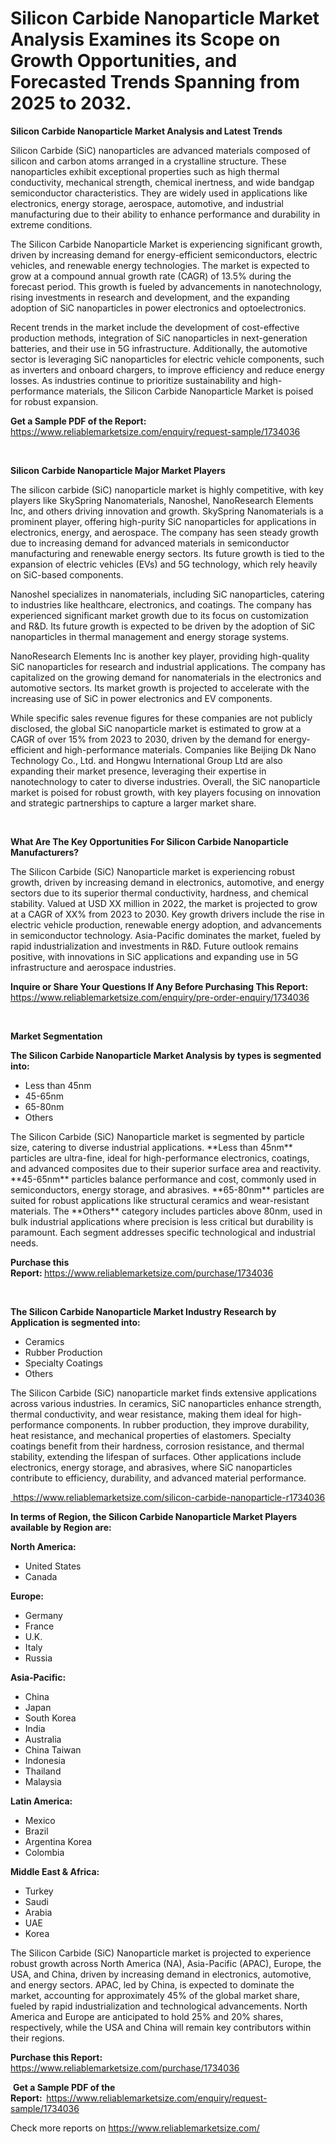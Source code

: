 <p><h1>Silicon Carbide Nanoparticle Market Analysis Examines its Scope on Growth Opportunities, and Forecasted Trends Spanning from 2025 to 2032.</h1></p><p><strong>Silicon Carbide Nanoparticle Market Analysis and Latest Trends</strong></p>
<p><p>Silicon Carbide (SiC) nanoparticles are advanced materials composed of silicon and carbon atoms arranged in a crystalline structure. These nanoparticles exhibit exceptional properties such as high thermal conductivity, mechanical strength, chemical inertness, and wide bandgap semiconductor characteristics. They are widely used in applications like electronics, energy storage, aerospace, automotive, and industrial manufacturing due to their ability to enhance performance and durability in extreme conditions.</p><p>The Silicon Carbide Nanoparticle Market is experiencing significant growth, driven by increasing demand for energy-efficient semiconductors, electric vehicles, and renewable energy technologies. The market is expected to grow at a compound annual growth rate (CAGR) of 13.5% during the forecast period. This growth is fueled by advancements in nanotechnology, rising investments in research and development, and the expanding adoption of SiC nanoparticles in power electronics and optoelectronics.</p><p>Recent trends in the market include the development of cost-effective production methods, integration of SiC nanoparticles in next-generation batteries, and their use in 5G infrastructure. Additionally, the automotive sector is leveraging SiC nanoparticles for electric vehicle components, such as inverters and onboard chargers, to improve efficiency and reduce energy losses. As industries continue to prioritize sustainability and high-performance materials, the Silicon Carbide Nanoparticle Market is poised for robust expansion.</p></p>
<p><strong>Get a Sample PDF of the Report:&nbsp;</strong> <a href="https://www.reliablemarketsize.com/enquiry/request-sample/1734036?utm_campaign=2272&utm_medium=2&utm_source=Github&utm_content=ia&utm_term=26012025&utm_id=silicon-carbide-nanoparticle">https://www.reliablemarketsize.com/enquiry/request-sample/1734036</a></p>
<p>&nbsp;</p>
<p><strong>Silicon Carbide Nanoparticle Major Market Players</strong></p>
<p><p>The silicon carbide (SiC) nanoparticle market is highly competitive, with key players like SkySpring Nanomaterials, Nanoshel, NanoResearch Elements Inc, and others driving innovation and growth. SkySpring Nanomaterials is a prominent player, offering high-purity SiC nanoparticles for applications in electronics, energy, and aerospace. The company has seen steady growth due to increasing demand for advanced materials in semiconductor manufacturing and renewable energy sectors. Its future growth is tied to the expansion of electric vehicles (EVs) and 5G technology, which rely heavily on SiC-based components.</p><p>Nanoshel specializes in nanomaterials, including SiC nanoparticles, catering to industries like healthcare, electronics, and coatings. The company has experienced significant market growth due to its focus on customization and R&D. Its future growth is expected to be driven by the adoption of SiC nanoparticles in thermal management and energy storage systems.</p><p>NanoResearch Elements Inc is another key player, providing high-quality SiC nanoparticles for research and industrial applications. The company has capitalized on the growing demand for nanomaterials in the electronics and automotive sectors. Its market growth is projected to accelerate with the increasing use of SiC in power electronics and EV components.</p><p>While specific sales revenue figures for these companies are not publicly disclosed, the global SiC nanoparticle market is estimated to grow at a CAGR of over 15% from 2023 to 2030, driven by the demand for energy-efficient and high-performance materials. Companies like Beijing Dk Nano Technology Co., Ltd. and Hongwu International Group Ltd are also expanding their market presence, leveraging their expertise in nanotechnology to cater to diverse industries. Overall, the SiC nanoparticle market is poised for robust growth, with key players focusing on innovation and strategic partnerships to capture a larger market share.</p></p>
<p>&nbsp;</p>
<p><strong>What Are The Key Opportunities For Silicon Carbide Nanoparticle Manufacturers?</strong></p>
<p><p>The Silicon Carbide (SiC) Nanoparticle market is experiencing robust growth, driven by increasing demand in electronics, automotive, and energy sectors due to its superior thermal conductivity, hardness, and chemical stability. Valued at USD XX million in 2022, the market is projected to grow at a CAGR of XX% from 2023 to 2030. Key growth drivers include the rise in electric vehicle production, renewable energy adoption, and advancements in semiconductor technology. Asia-Pacific dominates the market, fueled by rapid industrialization and investments in R&D. Future outlook remains positive, with innovations in SiC applications and expanding use in 5G infrastructure and aerospace industries.</p></p>
<p><strong>Inquire or Share Your Questions If Any Before Purchasing This Report:</strong> <a href="https://www.reliablemarketsize.com/enquiry/pre-order-enquiry/1734036?utm_campaign=2272&utm_medium=2&utm_source=Github&utm_content=ia&utm_term=26012025&utm_id=silicon-carbide-nanoparticle">https://www.reliablemarketsize.com/enquiry/pre-order-enquiry/1734036</a></p>
<p>&nbsp;</p>
<p><strong>Market Segmentation</strong></p>
<p><strong>The Silicon Carbide Nanoparticle Market Analysis by types is segmented into:</strong></p>
<p><ul><li>Less than 45nm</li><li>45-65nm</li><li>65-80nm</li><li>Others</li></ul></p>
<p><p>The Silicon Carbide (SiC) Nanoparticle market is segmented by particle size, catering to diverse industrial applications. **Less than 45nm** particles are ultra-fine, ideal for high-performance electronics, coatings, and advanced composites due to their superior surface area and reactivity. **45-65nm** particles balance performance and cost, commonly used in semiconductors, energy storage, and abrasives. **65-80nm** particles are suited for robust applications like structural ceramics and wear-resistant materials. The **Others** category includes particles above 80nm, used in bulk industrial applications where precision is less critical but durability is paramount. Each segment addresses specific technological and industrial needs.</p></p>
<p><strong>Purchase this Report:&nbsp;</strong><a href="https://www.reliablemarketsize.com/purchase/1734036?utm_campaign=2272&utm_medium=2&utm_source=Github&utm_content=ia&utm_term=26012025&utm_id=silicon-carbide-nanoparticle">https://www.reliablemarketsize.com/purchase/1734036</a></p>
<p>&nbsp;</p>
<p><strong>The Silicon Carbide Nanoparticle Market Industry Research by Application is segmented into:</strong></p>
<p><ul><li>Ceramics</li><li>Rubber Production</li><li>Specialty Coatings</li><li>Others</li></ul></p>
<p><p>The Silicon Carbide (SiC) nanoparticle market finds extensive applications across various industries. In ceramics, SiC nanoparticles enhance strength, thermal conductivity, and wear resistance, making them ideal for high-performance components. In rubber production, they improve durability, heat resistance, and mechanical properties of elastomers. Specialty coatings benefit from their hardness, corrosion resistance, and thermal stability, extending the lifespan of surfaces. Other applications include electronics, energy storage, and abrasives, where SiC nanoparticles contribute to efficiency, durability, and advanced material performance.</p></p>
<p><a href="https://www.reliablemarketsize.com/silicon-carbide-nanoparticle-r1734036?utm_campaign=2272&utm_medium=2&utm_source=Github&utm_content=ia&utm_term=26012025&utm_id=silicon-carbide-nanoparticle">&nbsp;https://www.reliablemarketsize.com/silicon-carbide-nanoparticle-r1734036</a></p>
<p><strong>In terms of Region, the Silicon Carbide Nanoparticle Market Players available by Region are:</strong></p>
<p>
    <p> <strong> North America: </strong>
        <ul>
            <li>United States</li>
            <li>Canada</li>
        </ul>
        </p> 
    <p> <strong> Europe: </strong>
        <ul>
            <li>Germany</li>
            <li>France</li>
            <li>U.K.</li>
            <li>Italy</li>
            <li>Russia</li>
        </ul>
        </p> 
    <p> <strong> Asia-Pacific: </strong>
        <ul>
            <li>China</li>
            <li>Japan</li>
            <li>South Korea</li>
            <li>India</li>
            <li>Australia</li>
            <li>China Taiwan</li>
            <li>Indonesia</li>
            <li>Thailand</li>
            <li>Malaysia</li>
        </ul>
        </p> 
    <p> <strong> Latin America: </strong>
        <ul>
            <li>Mexico</li>
            <li>Brazil</li>
            <li>Argentina Korea</li>
            <li>Colombia</li>
        </ul>
        </p> 
    <p> <strong> Middle East & Africa: </strong>
        <ul>
            <li>Turkey</li>
            <li>Saudi</li>
            <li>Arabia</li>
            <li>UAE</li>
            <li>Korea</li>
        </ul>
    </p>
    </p>
<p><p>The Silicon Carbide (SiC) Nanoparticle market is projected to experience robust growth across North America (NA), Asia-Pacific (APAC), Europe, the USA, and China, driven by increasing demand in electronics, automotive, and energy sectors. APAC, led by China, is expected to dominate the market, accounting for approximately 45% of the global market share, fueled by rapid industrialization and technological advancements. North America and Europe are anticipated to hold 25% and 20% shares, respectively, while the USA and China will remain key contributors within their regions.</p></p>
<p><strong>Purchase this Report: </strong><a href="https://www.reliablemarketsize.com/purchase/1734036?utm_campaign=2272&utm_medium=2&utm_source=Github&utm_content=ia&utm_term=26012025&utm_id=silicon-carbide-nanoparticle">https://www.reliablemarketsize.com/purchase/1734036</a></p>
<p>&nbsp;<strong>Get a Sample PDF of the Report:&nbsp;&nbsp;</strong><a href="https://www.reliablemarketsize.com/enquiry/request-sample/1734036?utm_campaign=2272&utm_medium=2&utm_source=Github&utm_content=ia&utm_term=26012025&utm_id=silicon-carbide-nanoparticle">https://www.reliablemarketsize.com/enquiry/request-sample/1734036</a></p>
<p><strong></strong></p>
<p>Check more reports on <a href="https://www.reliablemarketsize.com/?utm_campaign=2272&utm_medium=2&utm_source=Github&utm_content=ia&utm_term=26012025&utm_id=silicon-carbide-nanoparticle">https://www.reliablemarketsize.com/</a></p>
